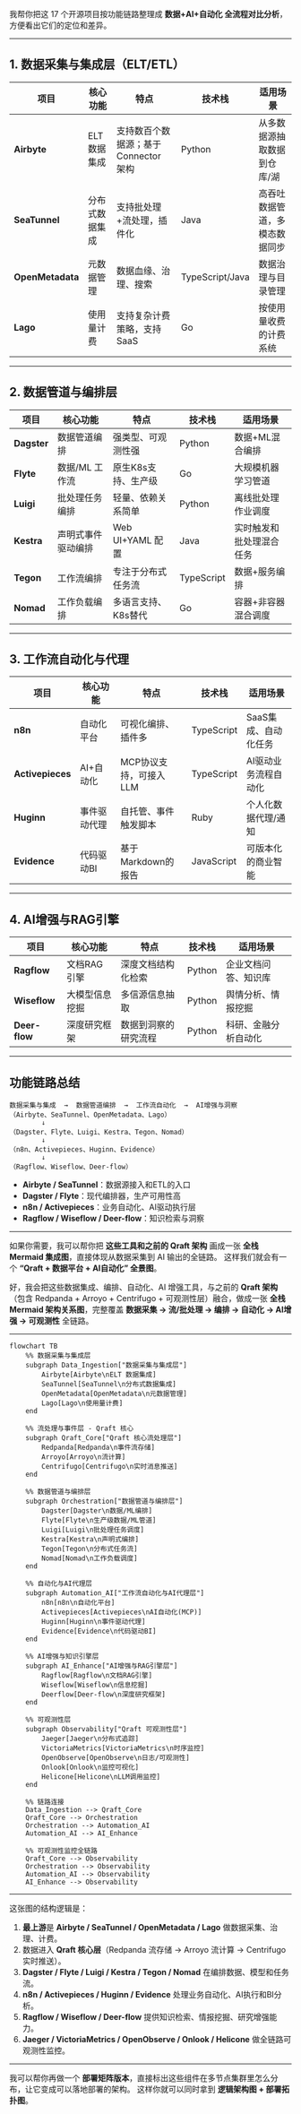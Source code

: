 我帮你把这 17 个开源项目按功能链路整理成 **数据+AI+自动化 全流程对比分析**，方便看出它们的定位和差异。

---

## 1. 数据采集与集成层（ELT/ETL）

| 项目               | 核心功能     | 特点                       | 技术栈             | 适用场景            |
| ---------------- | -------- | ------------------------ | --------------- | --------------- |
| **Airbyte**      | ELT 数据集成 | 支持数百个数据源；基于 Connector 架构 | Python          | 从多数据源抽取数据到仓库/湖  |
| **SeaTunnel**    | 分布式数据集成  | 支持批处理+流处理，插件化            | Java            | 高吞吐数据管道，多模态数据同步 |
| **OpenMetadata** | 元数据管理    | 数据血缘、治理、搜索               | TypeScript/Java | 数据治理与目录管理       |
| **Lago**         | 使用量计费    | 支持复杂计费策略，支持 SaaS         | Go              | 按使用量收费的计费系统     |

---

## 2. 数据管道与编排层

| 项目          | 核心功能      | 特点             | 技术栈        | 适用场景         |
| ----------- | --------- | -------------- | ---------- | ------------ |
| **Dagster** | 数据管道编排    | 强类型、可观测性强      | Python     | 数据+ML混合编排    |
| **Flyte**   | 数据/ML 工作流 | 原生K8s支持、生产级    | Go         | 大规模机器学习管道    |
| **Luigi**   | 批处理任务编排   | 轻量、依赖关系简单      | Python     | 离线批处理作业调度    |
| **Kestra**  | 声明式事件驱动编排 | Web UI+YAML 配置 | Java       | 实时触发和批处理混合任务 |
| **Tegon**   | 工作流编排     | 专注于分布式任务流      | TypeScript | 数据+服务编排      |
| **Nomad**   | 工作负载编排    | 多语言支持、K8s替代    | Go         | 容器+非容器混合调度   |

---

## 3. 工作流自动化与代理

| 项目               | 核心功能   | 特点             | 技术栈        | 适用场景         |
| ---------------- | ------ | -------------- | ---------- | ------------ |
| **n8n**          | 自动化平台  | 可视化编排、插件多      | TypeScript | SaaS集成、自动化任务 |
| **Activepieces** | AI+自动化 | MCP协议支持，可接入LLM | TypeScript | AI驱动业务流程自动化  |
| **Huginn**       | 事件驱动代理 | 自托管、事件触发脚本     | Ruby       | 个人化数据代理/通知   |
| **Evidence**     | 代码驱动BI | 基于Markdown的报告  | JavaScript | 可版本化的商业智能    |

---

## 4. AI增强与RAG引擎

| 项目            | 核心功能    | 特点         | 技术栈    | 适用场景       |
| ------------- | ------- | ---------- | ------ | ---------- |
| **Ragflow**   | 文档RAG引擎 | 深度文档结构化检索  | Python | 企业文档问答、知识库 |
| **Wiseflow**  | 大模型信息挖掘 | 多信源信息抽取    | Python | 舆情分析、情报挖掘  |
| **Deer-flow** | 深度研究框架  | 数据到洞察的研究流程 | Python | 科研、金融分析自动化 |

---

## 功能链路总结

```text
数据采集与集成  →  数据管道编排  →  工作流自动化  →  AI增强与洞察
（Airbyte、SeaTunnel、OpenMetadata、Lago）
        ↓
（Dagster、Flyte、Luigi、Kestra、Tegon、Nomad）
        ↓
（n8n、Activepieces、Huginn、Evidence）
        ↓
（Ragflow、Wiseflow、Deer-flow）
```

* **Airbyte / SeaTunnel**：数据源接入和ETL的入口
* **Dagster / Flyte**：现代编排器，生产可用性高
* **n8n / Activepieces**：业务自动化、AI驱动执行层
* **Ragflow / Wiseflow / Deer-flow**：知识检索与洞察

---

如果你需要，我可以帮你把 **这些工具和之前的 Qraft 架构** 画成一张 **全栈 Mermaid 集成图**，直接体现从数据采集到 AI 输出的全链路。
这样我们就会有一个 **“Qraft + 数据平台 + AI自动化” 全景图**。

好，我会把这些数据集成、编排、自动化、AI 增强工具，与之前的 **Qraft 架构**（包含 Redpanda + Arroyo + Centrifugo + 可观测性层）融合，做成一张 **全栈 Mermaid 架构关系图**，完整覆盖 **数据采集 → 流/批处理 → 编排 → 自动化 → AI增强 → 可观测性** 全链路。

---

```mermaid
flowchart TB
    %% 数据采集与集成层
    subgraph Data_Ingestion["数据采集与集成层"]
        Airbyte[Airbyte\nELT 数据集成]
        SeaTunnel[SeaTunnel\n分布式数据集成]
        OpenMetadata[OpenMetadata\n元数据管理]
        Lago[Lago\n使用量计费]
    end

    %% 流处理与事件层 - Qraft 核心
    subgraph Qraft_Core["Qraft 核心流处理层"]
        Redpanda[Redpanda\n事件流存储]
        Arroyo[Arroyo\n流计算]
        Centrifugo[Centrifugo\n实时消息推送]
    end

    %% 数据管道与编排层
    subgraph Orchestration["数据管道与编排层"]
        Dagster[Dagster\n数据/ML编排]
        Flyte[Flyte\n生产级数据/ML管道]
        Luigi[Luigi\n批处理任务调度]
        Kestra[Kestra\n声明式编排]
        Tegon[Tegon\n分布式任务流]
        Nomad[Nomad\n工作负载调度]
    end

    %% 自动化与AI代理层
    subgraph Automation_AI["工作流自动化与AI代理层"]
        n8n[n8n\n自动化平台]
        Activepieces[Activepieces\nAI自动化(MCP)]
        Huginn[Huginn\n事件驱动代理]
        Evidence[Evidence\n代码驱动BI]
    end

    %% AI增强与知识引擎层
    subgraph AI_Enhance["AI增强与RAG引擎层"]
        Ragflow[Ragflow\n文档RAG引擎]
        Wiseflow[Wiseflow\n信息挖掘]
        Deerflow[Deer-flow\n深度研究框架]
    end

    %% 可观测性层
    subgraph Observability["Qraft 可观测性层"]
        Jaeger[Jaeger\n分布式追踪]
        VictoriaMetrics[VictoriaMetrics\n时序监控]
        OpenObserve[OpenObserve\n日志/可观测性]
        Onlook[Onlook\n监控可视化]
        Helicone[Helicone\nLLM调用监控]
    end

    %% 链路连接
    Data_Ingestion --> Qraft_Core
    Qraft_Core --> Orchestration
    Orchestration --> Automation_AI
    Automation_AI --> AI_Enhance

    %% 可观测性监控全链路
    Qraft_Core --> Observability
    Orchestration --> Observability
    Automation_AI --> Observability
    AI_Enhance --> Observability
```

---

这张图的结构逻辑是：

1. **最上游**是 **Airbyte / SeaTunnel / OpenMetadata / Lago** 做数据采集、治理、计费。
2. 数据进入 **Qraft 核心层**（Redpanda 流存储 → Arroyo 流计算 → Centrifugo 实时推送）。
3. **Dagster / Flyte / Luigi / Kestra / Tegon / Nomad** 在编排数据、模型和任务流。
4. **n8n / Activepieces / Huginn / Evidence** 处理业务自动化、AI执行和BI分析。
5. **Ragflow / Wiseflow / Deer-flow** 提供知识检索、情报挖掘、研究增强能力。
6. **Jaeger / VictoriaMetrics / OpenObserve / Onlook / Helicone** 做全链路可观测性监控。

---

我可以帮你再做一个 **部署矩阵版本**，直接标出这些组件在多节点集群里怎么分布，让它变成可以落地部署的架构。
这样你就可以同时拿到 **逻辑架构图 + 部署拓扑图**。
